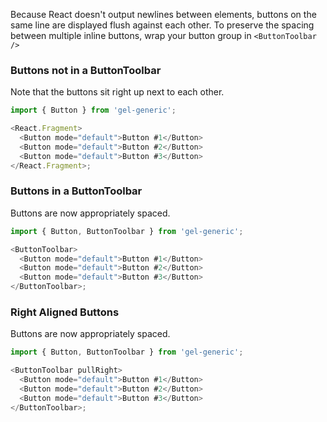 Because React doesn't output newlines between elements, buttons on the same line are displayed flush against each other. To preserve the spacing between multiple inline buttons, wrap your button group in `<ButtonToolbar />`

### Buttons not in a ButtonToolbar

Note that the buttons sit right up next to each other.

```js
import { Button } from 'gel-generic';

<React.Fragment>
  <Button mode="default">Button #1</Button>
  <Button mode="default">Button #2</Button>
  <Button mode="default">Button #3</Button>
</React.Fragment>;
```

### Buttons in a ButtonToolbar

Buttons are now appropriately spaced.

```js
import { Button, ButtonToolbar } from 'gel-generic';

<ButtonToolbar>
  <Button mode="default">Button #1</Button>
  <Button mode="default">Button #2</Button>
  <Button mode="default">Button #3</Button>
</ButtonToolbar>;
```

### Right Aligned Buttons

Buttons are now appropriately spaced.

```js
import { Button, ButtonToolbar } from 'gel-generic';

<ButtonToolbar pullRight>
  <Button mode="default">Button #1</Button>
  <Button mode="default">Button #2</Button>
  <Button mode="default">Button #3</Button>
</ButtonToolbar>;
```
